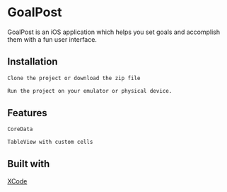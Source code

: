 # GoalPost

GoalPost is an iOS application which helps you set goals and accomplish them with a fun user interface.

## Installation


```bash
Clone the project or download the zip file
```
```bash
Run the project on your emulator or physical device.
```

## Features
``` bash
CoreData
```
``` bash
TableView with custom cells
```

## Built with
[XCode](https://developer.apple.com/xcode/)
